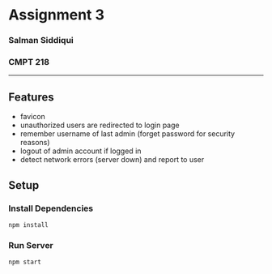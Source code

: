 
# Assignment 3
### Salman Siddiqui
### CMPT 218

---

## Features
- favicon
- unauthorized users are redirected to login page
- remember username of last admin (forget password for security reasons)
- logout of admin account if logged in
- detect network errors (server down) and report to user

## Setup

### Install Dependencies
`npm install`

### Run Server
`npm start`
